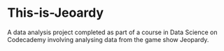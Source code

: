 # This-is-Jeoardy
A data analysis project completed as part of a course in Data Science on Codecademy involving analysing data from the game show Jeopardy.
